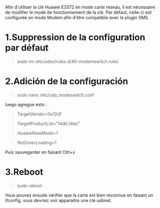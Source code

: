 Afin d'utiliser la clé Huawei E3372 en mode carte réseau, il est nécessaire de modifier le mode de fonctionnement de la clé.
Par défaut, celle-ci est configurée en mode Modem afin d'être compatible avec le plugin SMS.

1.Suppression de la configuration par défaut 
=============================================

> sudo rm /etc/udev/rules.d/40-modemswitch.rules

2.Adición de la configuración 
============================

> sudo nano /etc/usb_modeswitch.conf

luego agregue esto :

> TargetVendor=0x12d1

> TargetProductList=“14db,14dc”

> HuaweiNewMode=1

> NoDriverLoading=1

Puis sauvegarder en faisant Ctrl+x

3.Reboot 
=========

> sudo reboot

Vous pouvez ensuite vérifier que la carte est bien reconnue en faisant un ifconfig, vous devriez voir apparaitre une clé usbnet.


